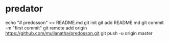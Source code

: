 # predator
echo "# predosson" >> README.md git init git add README.md git commit -m "first commit" git remote add origin https://github.com/mullanatha/predosson.git git push -u origin master

